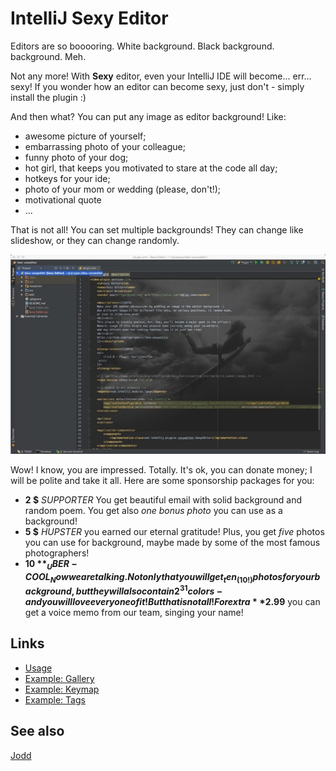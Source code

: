 # IntelliJ Sexy Editor

Editors are so booooring. White background. Black background.
<Put-your-color-here/> background. Meh.

Not any more! With **Sexy** editor, even your IntelliJ IDE will become...
err... sexy! If you wonder how an editor can become sexy, just don't -
simply install the plugin :)

And then what? You can put any image as editor background! Like:

+ awesome picture of yourself;
+ embarrassing photo of your colleague;
+ funny photo of your dog;
+ hot girl, that keeps you motivated to stare at the code all day;
+ hotkeys for your ide;
+ photo of your mom or wedding (please, don't!);
+ motivational quote
+ ...

That is not all! You can set multiple backgrounds! They can change like
slideshow, or they can change randomly.

![](sexyeditor.jpg)

Wow! I know, you are impressed. Totally. It's ok, you can donate
money; I will be polite and take it all. Here are some sponsorship
packages for you:

+ **2 $** _SUPPORTER_
  You get beautiful email with solid background
  and random poem. You get also _one bonus photo_ you can use as a
  background!
+ **5 $** _HUPSTER_
  you earned our eternal gratitude! Plus, you get _five_ photos
  you can use for background, maybe made by some of the most
  famous photographers!
+ **10 $** _UBER-COOL_
  Now we are talking. Not only that you will get _ten_ (10!) photos
  for your background, but they will also contain 2^31 colors -
  and you will love every one of it! But that is not all!
  For extra **2.99$** you can get a voice memo from our
  team, singing your name!

## Links

+ [Usage](doc/Usage.wiki)
+ [Example: Gallery](doc/ExampleGallery.md)
+ [Example: Keymap](doc/ExampleKeymap.md)
+ [Example: Tags](doc/ExampleTags.md)

## See also

[Jodd](http://jodd.org)
